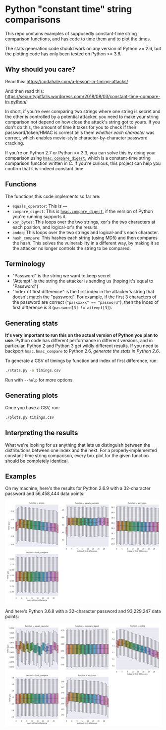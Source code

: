 # Python "constant time" string comparisons

This repo contains examples of supposedly constant-time string comparison
functions, and has code to time them and to plot the times.

The stats generation code should work on any version of Python >= 2.6, but the
plotting code has only been tested on Python >= 3.6.

## Why should you care?

Read this: https://codahale.com/a-lesson-in-timing-attacks/

And then read this: https://securitypitfalls.wordpress.com/2018/08/03/constant-time-compare-in-python/

In short, if you're ever comparing two strings where one string is secret and
the other is controlled by a potential attacker, you need to make your
string comparison not depend on how close the attack's string got to yours. If
you don't do this, the amount of time it takes for you to check if their
password/token/HMAC is correct tells them *whether each character* was correct,
which enables movie-style character-by-character password cracking.

If you're on Python 2.7 or Python >= 3.3, you can solve this by doing your
comparison using [`hmac.compare_digest`](https://docs.python.org/3/library/hmac.html#hmac.compare_digest),
which is a constant-time string comparison function written in C. If you're
curious, this project can help you confirm that it is-indeed constant time.

## Functions

The functions this code implements so far are:

- `equals_operator`: This is `==`
- `compare_digest`: This is [`hmac.compare_digest`](https://docs.python.org/3/library/hmac.html#hmac.compare_digest),
  if the version of Python you're running supports it.
- `xor_bytes`: This loops over the two strings, xor's the two characters at
  each position, and logical-or's the results.
- `andeq`: This loops over the two strings and logical-and's each character.
- `hash_compare`: This hashes each string (using MD5) and then compares the
  hash. This solves the vulnerability in a different way, by making it so the
  attacker no longer controls the string to be compared.

## Terminology

- "Password" is the string we want to keep secret
- "Attempt" is the string the attacker is sending us (hoping it's equal to
  "Password")
- "Index of first difference" is the first index in the attacker's string that
  doesn't match the "password". For example, if the first 3 characters of the
  password are correct (`"pasxxxxx" == "password"`), then the index of first
  difference is 3 (`password[3] != attempt[3]`).

## Generating stats

**It's very important to run this on the actual version of Python you plan to use**.
Python code has different performance in different versions, and in particular,
Python 2 and Python 3 get wildly different results. If you need to backport
`hmac.hmac_compare` to Python 2.6, *generate the stats in Python 2.6*.

To generate a CSV of timings by function and index of first difference, run:

```bash
./stats.py -o timings.csv
```

Run with `--help` for more options.

## Generating plots

Once you have a CSV, run:

```bash
./plots.py timings.csv
```

## Interpreting the results

What we're looking for us anything that lets us distinguish between the
distributions between one index and the next. For a properly-implemented
constant-time string comparison, every box plot for the given function should
be completely identical.

## Examples

On my machine, here's the results for Python 2.6.9 with a 32-character password
and 56,458,444 data points:

![Boxplots for Python 2.6.9](static/python2.6.9-length32-n56458444.png?raw=true)

And here's Python 3.6.8 with a 32-character password and 93,229,247 data points:

![Boxplots for Python 3.6.8](static/python3.6.8-length32-n93229247.png?raw=true)
